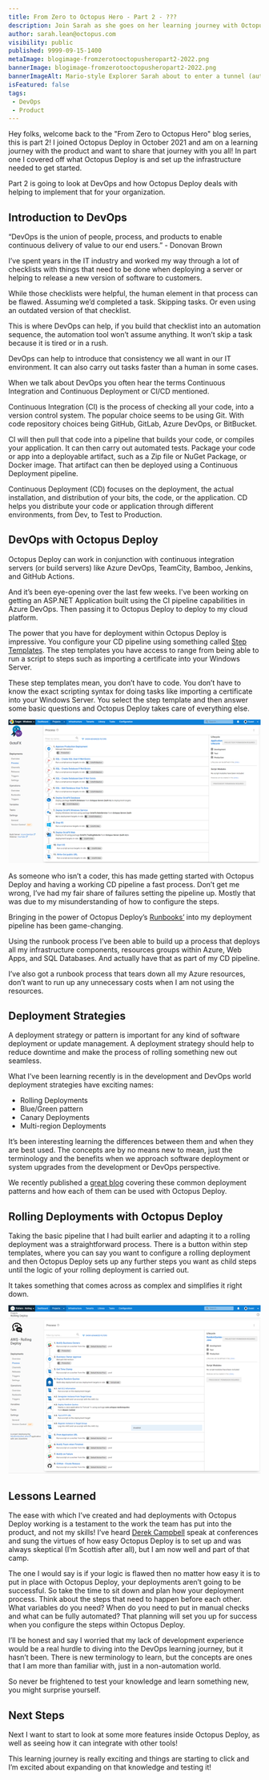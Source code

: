 ```yaml
---
title: From Zero to Octopus Hero - Part 2 - ???
description: Join Sarah as she goes on her learning journey with Octopus Deploy.
author: sarah.lean@octopus.com
visibility: public
published: 9999-09-15-1400
metaImage: blogimage-fromzerotooctopusheropart2-2022.png
bannerImage: blogimage-fromzerotooctopusheropart2-2022.png
bannerImageAlt: Mario-style Explorer Sarah about to enter a tunnel (automated deployment process) above a rickety pile of stones (manual deployment). A rocket to the right awaits (signalling successful deployment).
isFeatured: false
tags:
 - DevOps
 - Product
---
```


Hey folks, welcome back to the "From Zero to Octopus Hero" blog series, this is part 2!  I joined Octopus Deploy in October 2021 and am on a learning journey with the product and want to share that journey with you all!  In part one I covered off what Octopus Deploy is and set up the infrastructure needed to get started.  
 
Part 2 is going to look at DevOps and how Octopus Deploy deals with helping to implement that for your organization. 

## Introduction to DevOps
“DevOps is the union of people, process, and products to enable continuous delivery of value to our end users.” - Donovan Brown
 
I’ve spent years in the IT industry and worked my way through a lot of checklists with things that need to be done when deploying a server or helping to release a new version of software to customers.
 
While those checklists were helpful, the human element in that process can be flawed.  Assuming we’d completed a task. Skipping tasks.  Or even using an outdated version of that checklist.
 
This is where DevOps can help, if you build that checklist into an automation sequence, the automation tool won’t assume anything.  It won’t skip a task because it is tired or in a rush.
 
DevOps can help to introduce that consistency we all want in our IT environment.  It can also carry out tasks faster than a human in some cases.
 
When we talk about DevOps you often hear the terms Continuous Integration and Continuous Deployment or CI/CD mentioned.
 
Continuous Integration (CI) is the process of checking all your code, into a version control system.  The popular choice seems to be using Git.  With code repository choices being GitHub, GitLab, Azure DevOps, or BitBucket.
 
CI will then pull that code into a pipeline that builds your code, or compiles your application.  It can then carry out automated tests. Package your code or app into a deployable artifact, such as a Zip file or NuGet Package, or Docker image.  That artifact can then be deployed using a Continuous Deployment pipeline. 

Continuous Deployment (CD) focuses on the deployment, the actual installation, and distribution of your bits, the code, or the application.  CD helps you distribute your code or application through different environments, from Dev, to Test to Production. 

## DevOps with Octopus Deploy
Octopus Deploy can work in conjunction with continuous integration servers (or build servers) like Azure DevOps, TeamCity, Bamboo, Jenkins, and GitHub Actions. 
 
And it’s been eye-opening over the last few weeks. I've been working on getting an ASP.NET Application built using the CI pipeline capabilities in Azure DevOps. Then passing it to Octopus Deploy to deploy to my cloud platform.
 
The power that you have for deployment within Octopus Deploy is impressive.  You configure your CD pipeline using something called [Step Templates](https://octopus.com/docs/projects/built-in-step-templates). The step templates you have access to range from being able to run a script to steps such as importing a certificate into your Windows Server.
 
These step templates mean, you don’t have to code. You don’t have to know the exact scripting syntax for doing tasks like importing a certificate into your Windows Server. You select the step template and then answer some basic questions and Octopus Deploy takes care of everything else.

![An example of an Octopus Deploy Continuous Deployment pipeline](octopus-deployment-process.png)

As someone who isn’t a coder, this has made getting started with Octopus Deploy and having a working CD pipeline a fast process.  Don’t get me wrong, I’ve had my fair share of failures setting the pipeline up.  Mostly that was due to my misunderstanding of how to configure the steps. 

Bringing in the power of Octopus Deploy’s [Runbooks’](https://octopus.com/docs/runbooks) into my deployment pipeline has been game-changing. 

Using the runbook process I’ve been able to build up a process that deploys all my infrastructure components, resources groups within Azure, Web Apps, and SQL Databases.  And actually have that as part of my CD pipeline. 

I’ve also got a runbook process that tears down all my Azure resources, don’t want to run up any unnecessary costs when I am not using the resources. 

## Deployment Strategies
A deployment strategy or pattern is important for any kind of software deployment or update management.   A deployment strategy should help to reduce downtime and make the process of rolling something new out seamless. 

What I’ve been learning recently is in the development and DevOps world deployment strategies have exciting names: 
- Rolling Deployments
- Blue/Green pattern
- Canary Deployments
- Multi-region Deployments

It’s been interesting learning the differences between them and when they are best used.  The concepts are by no means new to mean, just the terminology and the benefits when we approach software deployment or system upgrades from the development or DevOps perspective. 
 
We recently published a [great blog](https://octopus.com/blog/common-deployment-patterns-and-how-to-set-them-up-in-octopus) covering these common deployment patterns and how each of them can be used with Octopus Deploy.  

## Rolling Deployments with Octopus Deploy
Taking the basic pipeline that I had built earlier and adapting it to a rolling deployment was a straightforward process.  There is a button within step templates, where you can say you want to configure a rolling deployment and then Octopus Deploy sets up any further steps you want as child steps until the logic of your rolling deployment is carried out. 

It takes something that comes across as complex and simplifies it right down. 

![An example of an Octopus Deploy Rolling Deployment](octopus-rolling-deployment.png)
 
## Lessons Learned
The ease with which I’ve created and had deployments with Octopus Deploy working is a testament to the work the team has put into the product, and not my skills!  I’ve heard [Derek Campbell](https://twitter.com/DevOpsDerek) speak at conferences and sung the virtues of how easy Octopus Deploy is to set up and was always skeptical (I’m Scottish after all), but I am now well and part of that camp. 
 
The one I would say is if your logic is flawed then no matter how easy it is to put in place with Octopus Deploy, your deployments aren’t going to be successful.  So take the time to sit down and plan how your deployment process.  Think about the steps that need to happen before each other. What variables do you need?  When do you need to put in manual checks and what can be fully automated?  That planning will set you up for success when you configure the steps within Octopus Deploy. 
 
I’ll be honest and say I worried that my lack of development experience would be a real hurdle to diving into the DevOps learning journey, but it hasn’t been.  There is new terminology to learn, but the concepts are ones that I am more than familiar with, just in a non-automation world. 
 
So never be frightened to test your knowledge and learn something new, you might surprise yourself.  
 
## Next Steps
Next I want to start to look at some more features inside Octopus Deploy, as well as seeing how it can integrate with other tools!
 
This learning journey is really exciting and things are starting to click and I’m excited about expanding on that knowledge and testing it!

